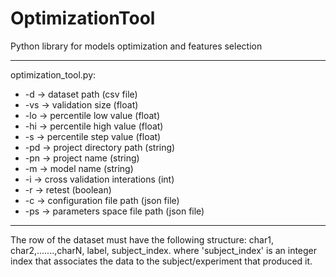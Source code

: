 # OptimizationTool
Python library for models optimization and features selection
***
optimization_tool.py:
* -d -> dataset path (csv file)
* -vs -> validation size (float)
* -lo -> percentile low value (float) 
* -hi -> percentile high value (float) 
* -s -> percentile step value (float) 
* -pd -> project directory path (string) 
* -pn -> project name (string) 
* -m -> model name (string)
* -i -> cross validation interations (int) 
* -r -> retest (boolean) 
* -c -> configuration file path (json file) 
* -ps -> parameters space file path (json file)
***
The row of the dataset must have the following structure: char1, char2,.......,charN, label, subject_index.
where 'subject_index' is an integer index that associates the data to the subject/experiment that produced it.
